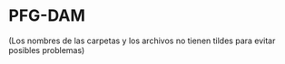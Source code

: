 # PFG-DAM

(Los nombres de las carpetas y los archivos no tienen tildes para evitar posibles problemas)